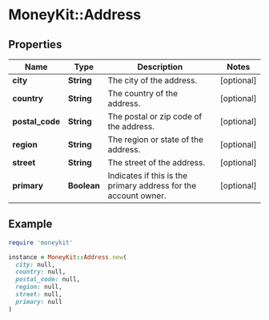 # MoneyKit::Address

## Properties

| Name | Type | Description | Notes |
| ---- | ---- | ----------- | ----- |
| **city** | **String** | The city of the address. | [optional] |
| **country** | **String** | The country of the address. | [optional] |
| **postal_code** | **String** | The postal or zip code of the address. | [optional] |
| **region** | **String** | The region or state of the address. | [optional] |
| **street** | **String** | The street of the address. | [optional] |
| **primary** | **Boolean** | Indicates if this is the primary address for the account owner. | [optional] |

## Example

```ruby
require 'moneykit'

instance = MoneyKit::Address.new(
  city: null,
  country: null,
  postal_code: null,
  region: null,
  street: null,
  primary: null
)
```

